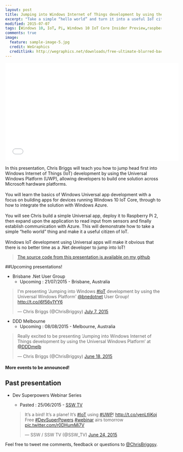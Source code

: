 ```yaml
---
layout: post
title: Jumping into Windows Internet of Things development by using the Universal Windows Platform
excerpt: "Take a simple “hello world” and turn it into a useful IoT citizen!"
modified: 2015-07-07
tags: [Windows 10, IoT, Pi, Windows 10 IoT Core Insider Preview,raspberry Pi 2, GPIO, Dev SuperPowers, Azure, Web API]
comments: true
image:
  feature: sample-image-5.jpg
  credit: WeGraphics
  creditlink: http://wegraphics.net/downloads/free-ultimate-blurred-background-pack/
---
```


<iframe width="560" height="315" src="//www.youtube.com/embed/HOnADQIdrTk" frameborder="0" allowfullscreen="allowfullscreen">&nbsp;</iframe>

In this presentation, Chris Briggs will teach you how to jump head first into Windows Internet of Things (IoT) development by using the Universal Windows Platform (UWP), allowing developers to build one solution across Microsoft hardware platforms.<br><br>You will learn the basics of Windows Universal app development with a focus on building apps for devices running Windows 10 IoT Core, through to how to integrate the solution with Windows Azure.<br><br>You will see Chris build a simple Universal app, deploy it to Raspberry Pi 2, then expand upon the application to read input from sensors and finally establish communication with Azure. This will demonstrate how to take a simple “hello world” thing and make it a useful citizen of IoT.<br><br>Windows IoT development using Universal apps will make it obvious that there is no better time as a .Net developer to jump into IoT!

>[The source code from this presentation is available on my github](https://github.com/ChrisBriggsy)

##Upcoming presentations!

* Brisbane .Net User Group
  * Upcoming : 21/07/2015 - Brisbane, Australia
 
<blockquote class="twitter-tweet" lang="en"><p lang="en" dir="ltr">I&#39;m presenting &#39;Jumping into Windows <a href="https://twitter.com/hashtag/IoT?src=hash">#IoT</a> development by using the Universal Windows Platform&#39; <a href="https://twitter.com/bnedotnet">@bnedotnet</a> User Group! <a href="http://t.co/i6f56v1YY6">http://t.co/i6f56v1YY6</a></p>&mdash; Chris Briggs (@ChrisBriggsy) <a href="https://twitter.com/ChrisBriggsy/status/618223582427000832">July 7, 2015</a></blockquote>

* DDD Melbourne
  * Upcoming : 08/08/2015 - Melbourne, Australia

<blockquote class="twitter-tweet" lang="en"><p lang="en" dir="ltr">Really excited to be presenting ‘Jumping into Windows Internet of Things development by using the Universal Windows Platform’ at <a href="https://twitter.com/DDDMelb">@DDDmelb</a></p>&mdash; Chris Briggs (@ChrisBriggsy) <a href="https://twitter.com/ChrisBriggsy/status/611339249292414976">June 18, 2015</a></blockquote>

 
#### More events to be announced!

## Past presentation

* Dev Superpowers Webinar Series
  * Pasted : 25/06/2015 - [SSW TV](http://tv.ssw.com/webinar-windows-internet-of-things)

  <blockquote class="twitter-tweet" lang="en"><p lang="en" dir="ltr">It’s a bird! It’s a plane! It’s <a href="https://twitter.com/hashtag/IoT?src=hash">#IoT</a> using <a href="https://twitter.com/hashtag/UWP?src=hash">#UWP</a>! <a href="http://t.co/yenLtIjKoj">http://t.co/yenLtIjKoj</a> Free <a href="https://twitter.com/hashtag/DevSuperPowers?src=hash">#DevSuperPowers</a> <a href="https://twitter.com/hashtag/webinar?src=hash">#webinar</a> airs tomorrow <a href="http://t.co/r0DHumMi7V">pic.twitter.com/r0DHumMi7V</a></p>&mdash; SSW / SSW TV (@SSW_TV) <a href="https://twitter.com/SSW_TV/status/613511932327383040">June 24, 2015</a></blockquote>
  
Feel free to tweet me comments, feedback or questions to [@ChrisBriggsy](https://twitter.com/ChrisBriggsy).